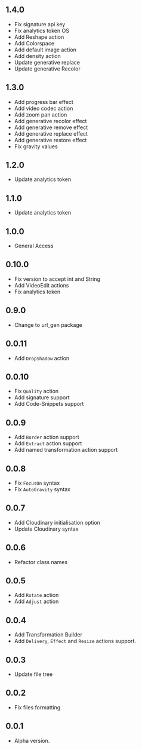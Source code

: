 ## 1.4.0
- Fix signature api key
- Fix analytics token OS
- Add Reshape action
- Add Colorspace
- Add default image action
- Add density action
- Update generative replace
- Update generative Recolor

## 1.3.0
- Add progress bar effect
- Add video codec action
- Add zoom pan action
- Add generative recolor effect
- Add generative remove effect
- Add generative replace effect
- Add generative restore effect
- Fix gravity values

## 1.2.0
- Update analytics token

## 1.1.0
- Update analytics token

## 1.0.0
- General Access

## 0.10.0
- Fix version to accept int and String
- Add VideoEdit actions
- Fix analytics token

## 0.9.0
- Change to url_gen package

## 0.0.11
- Add `DropShadow` action

## 0.0.10 
- Fix `Quality` action 
- Add signature support 
- Add Code-Snippets support

## 0.0.9
- Add `Border` action support
- Add `Extract` action support
- Add named transformation action support

## 0.0.8
- Fix `FocusOn` syntax
- Fix `AutoGravity` syntax

## 0.0.7
- Add Cloudinary initialisation option
- Update Cloudinary syntax

## 0.0.6
- Refactor class names

## 0.0.5
- Add `Rotate` action
- Add `Adjust` action

## 0.0.4
- Add Transformation Builder
- Add `Delivery`, `Effect` and `Resize` actions support.

## 0.0.3
- Update file tree

## 0.0.2
- Fix files formatting

## 0.0.1
- Alpha version.
